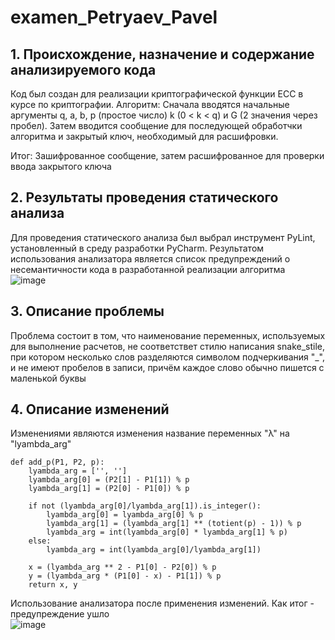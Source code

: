 # examen_Petryaev_Pavel
## 1. Происхождение, назначение и содержание анализируемого кода 
Код был создан для реализации криптографической функции ECC в курсе по криптографии. Алгоритм: Сначала вводятся начальные аргументы q, a, b, p (простое число) k (0 < k < q) и G (2 значения через пробел). Затем вводится сообщение для последующей обработчки алгоритма и закрытый ключ, необходимый для расшифровки.  
  
Итог: Зашифрованное сообщение, затем расшифрованное для проверки ввода закрытого ключа  

## 2. Результаты проведения статического анализа
Для проведения статического анализа был выбрал инструмент PyLint, установленный в среду разработки PyCharm. 
Результатом использования анализатора является список предупреждений о несемантичности кода в разработанной реализации алгоритма  
![image](https://user-images.githubusercontent.com/67858613/214787839-30bcf303-cf5a-4df0-803d-bba430c62cee.png)

## 3. Описание проблемы
Проблема состоит в том, что наименование переменных, используемых для выполнение расчетов, не соответствет стилю написания snake_stile, при котором несколько слов разделяются символом подчеркивания "_", и не имеют пробелов в записи, причём каждое слово обычно пишется с маленькой буквы

## 4. Описание изменений 
Изменениями являются изменения название переменных "λ" на "lyambda_arg"  
```
def add_p(P1, P2, p):
    lyambda_arg = ['', '']
    lyambda_arg[0] = (P2[1] - P1[1]) % p
    lyambda_arg[1] = (P2[0] - P1[0]) % p

    if not (lyambda_arg[0]/lyambda_arg[1]).is_integer():
        lyambda_arg[0] = lyambda_arg[0] % p
        lyambda_arg[1] = (lyambda_arg[1] ** (totient(p) - 1)) % p
        lyambda_arg = int(lyambda_arg[0] * lyambda_arg[1] % p)
    else:
        lyambda_arg = int(lyambda_arg[0]/lyambda_arg[1])

    x = (lyambda_arg ** 2 - P1[0] - P2[0]) % p
    y = (lyambda_arg * (P1[0] - x) - P1[1]) % p
    return x, y
```  
Использование анализатора после применения изменений. Как итог - предупреждение ушло  
![image](https://user-images.githubusercontent.com/67858613/214789943-72d21ef8-8114-4ca6-9257-e6c81a72b82c.png)
